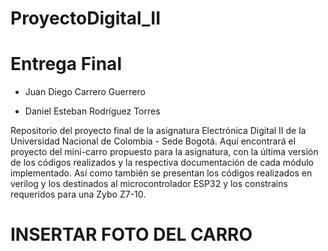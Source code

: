 # ProyectoDigital_II
# Entrega Final

* Juan Diego Carrero Guerrero

* Daniel Esteban Rodríguez Torres

Repositorio del proyecto final de la asignatura Electrónica Digital II de la Universidad Nacional de Colombia - Sede Bogotá. Aquí encontrará el proyecto del mini-carro propuesto para la asignatura, con la última versión de los códigos realizados y la respectiva documentación de cada módulo implementado. Así como también se presentan los códigos realizados en verilog y los destinados al microcontrolador ESP32 y los constrains requeridos para una Zybo Z7-10.

# INSERTAR FOTO DEL CARRO


